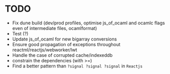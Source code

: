 # TODO
- Fix dune build (dev/prod profiles, optimise js_of_ocaml and ocamlc flags even of intermediate files, ocamlformat)
- Test (?)
- Update js_of_ocaml for new bigarray conversions
- Ensure good propagation of exceptions throughout reactml/reactjs/webworker/lwt
- Handle the case of corrupted cache/indexeddb
- constrain the dependencies (with >=)
- Find a better pattern than `?signal ?signal ?signal` in `Reactjs`
